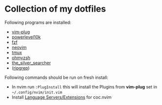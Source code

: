 # Collection of my dotfiles

Following programs are installed:
* [vim-plug](https://github.com/junegunn/vim-plug)
* [powerlevel10k](https://github.com/romkatv/powerlevel10k)
* [fzf](https://github.com/junegunn/fzf)
* [neovim](https://github.com/neovim/neovim)
* [tmux](https://github.com/tmux/tmux)
* [ohmyzsh](https://github.com/ohmyzsh/ohmyzsh)
* [the_silver_searcher](https://github.com/ggreer/the_silver_searcher)
* ([ripgrep](https://github.com/BurntSushi/ripgrep))

Following commands should be run on fresh install:
* In nvim run `:PlugInstall` this will install the Plugins from **vim-plug** set in `~/.config/nvim/init.vim`
* Install [Language Servers/Extensions](https://github.com/neoclide/coc.nvim/wiki/Install-coc.nvim#install-extension-for-programming-languages-you-use-daily) for coc.nvim

